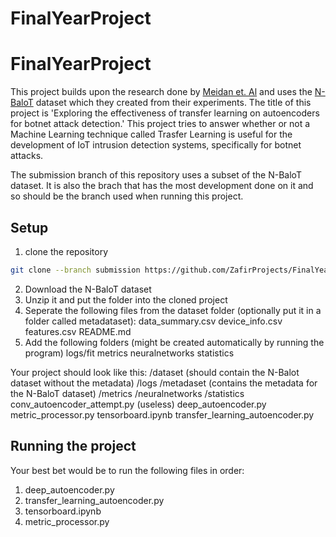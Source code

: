 # FinalYearProject
 
# FinalYearProject
 
This project builds upon the research done by [Meidan et. Al](https://arxiv.org/pdf/1805.03409.pdf) and uses the [N-BaloT](https://www.kaggle.com/datasets/mkashifn/nbaiot-dataset) dataset which they created from their experiments. The title of this project is 'Exploring the effectiveness of transfer learning on autoencoders for botnet attack detection.' This project tries to answer whether or not a Machine Learning technique called Trasfer Learning is useful for the development of IoT intrusion detection systems, specifically for botnet attacks.

The submission branch of this repository uses a subset of the N-BaloT dataset. It is also the brach that has the most development done on it and so should be the branch used when running this project.

## Setup
1. clone the repository
```bash
git clone --branch submission https://github.com/ZafirProjects/FinalYearProject.git
```
2. Download the N-BaloT dataset
3. Unzip it and put the folder into the cloned project
4. Seperate the following files from the dataset folder (optionally put it in a folder called metadataset):
   data_summary.csv
   device_info.csv
   features.csv
   README.md
5. Add the following folders (might be created automatically by running the program)
   logs/fit
   metrics
   neuralnetworks
   statistics
   
Your project should look like this:
/dataset      (should contain the N-Balot dataset without the metadata)
/logs
/metadaset    (contains the metadata for the N-BaloT dataset)
/metrics
/neuralnetworks
/statistics
conv_autoencoder_attempt.py (useless)
deep_autoencoder.py
metric_processor.py
tensorboard.ipynb
transfer_learning_autoencoder.py

## Running the project
Your best bet would be to run the following files in order:
1. deep_autoencoder.py
2. transfer_learning_autoencoder.py
3. tensorboard.ipynb
4. metric_processor.py
